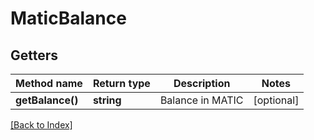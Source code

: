# MaticBalance

## Getters

Method name | Return type | Description | Notes
------------ | ------------- | ------------- | -------------
**getBalance()** | **string** | Balance in MATIC | [optional]

[[Back to Index]](../index.md)
